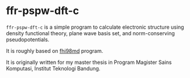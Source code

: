 # ffr-pspw-dft-c

`ffr-pspw-dft-c` is a simple program to calculate electronic structure using density functional
theory, plane wave basis set, and norm-conserving pseudopotentials.

It is roughly based on [fhi98md](http://th.fhi-berlin.mpg.de/th/fhi98md/) program.

It is originally written for my master thesis in Program Magister Sains Komputasi, Institut Teknologi Bandung.

